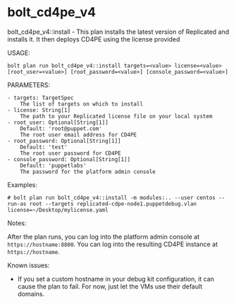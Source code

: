 # bolt_cd4pe_v4

bolt_cd4pe_v4::install - This plan installs the latest version of Replicated and installs it.  It then deploys CD4PE using the license provided

USAGE:
```
bolt plan run bolt_cd4pe_v4::install targets=<value> license=<value> [root_user=<value>] [root_password=<value>] [console_password=<value>]
```

PARAMETERS:
```
- targets: TargetSpec
    The list of targets on which to install
- license: String[1]
    The path to your Replicated license file on your local system
- root_user: Optional[String[1]]
    Default: 'root@puppet.com'
    The root user email address for CD4PE
- root_password: Optional[String[1]]
    Default: 'test'
    The root user password for CD4PE
- console_password: Optional[String[1]]
    Default: 'puppetlabs'
    The password for the platform admin console
```

Examples:

```
# bolt plan run bolt_cd4pe_v4::install -m modules:.. --user centos --run-as root --targets replicated-cdpe-node1.puppetdebug.vlan license=~/Desktop/mylicense.yaml
```

Notes:

After the plan runs, you can log into the platform admin console at `https://hostname:8800`.  You can log into the resulting CD4PE instance at `https://hostname`.

Known issues:

- If you set a custom hostname in your debug kit configuration, it can cause the plan to fail.  For now, just let the VMs use their default domains.

